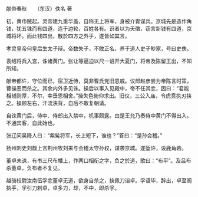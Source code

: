 献帝春秋　　（东汉）佚名 著  

初，黄巾贼起。灵帝建九重华盖，自称无上将军，身被介胄谋兵。京城先是造作角钱，犹五铢而有四道，连于边轮，百姓各有。识者以为夭徵，窃言新钱有四道，京城将坏。而此钱四出，散於四方之外乎，遂皆如其言。  

孝灵皇帝何皇后生太子辩。帝数失子，不敢正名，养于道人史子眇家，号曰史佚。  

袁绍将兵入宫，诛诸黄门。张让等逼迫以尺一诏开大夏门，将帝及陈留王出，不知所知。  

献帝都许，守位而已，宿卫近侍，莫非曹氏党旧恩戚。议郎赵彦尝为帝陈言时策，曹操恶而杀之。其余内外多见诛。操后以事入见殿中，帝不任其忿，因曰：“君能相辅则厚，不尔，幸垂恩相舍。”操失色俯仰求出。旧仪，三公入庙，令虎贲执刃挟之。操顾左右，汗流浃背，自后不敢复朝请。  

自诛黄门后，侍中、侍郎出入禁中，机事颇露。由是王允乃奏侍中黄门不得出入。不通宾客，自此始也。  

张辽问吴降人曰：“紫髯将军，长上短下，谁也？”答曰：“是孙会稽。”  

扬州刺史刘馥上言荆州牧刘来与会稽太守孙权，谋袭京城。遂堑许，设鹿角砦。  

董卓未诛，有书三尺布幡上，作两口相衔之字，负之於道，歌曰：“布平”。及吕布杀董卓，负布者不复见。  

越骑校尉汝南伍孚忿董卓无道，欲身自杀之，挟佩刀诣卓。孚语毕，辞出，卓至阁执手，孚引刀刺卓，卓多力，却，不中，即杀孚。  
